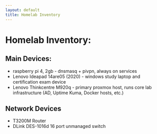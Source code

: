 ```yaml
---
layout: default
title: Homelab Inventory
---
```


# Homelab Inventory:

## Main Devices:
 - raspberry pi 4, 2gb - dnsmasq + pivpn, always on services
 - Lenovo Ideapad 14are05 (2020) - windows study laptop and certification exam device
 - Lenovo Thinkcentre M920q - primary proxmox host, runs core lab infrastructure (AD, Uptime Kuma, Docker hosts, etc.)

## Network Devices
 - T3200M Router
 - DLink DES-1016d 16 port unmanaged switch

